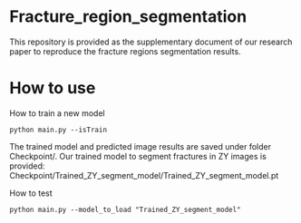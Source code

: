 ﻿# Fracture_region_segmentation
This repository is provided as the supplementary document of our research paper to reproduce the fracture regions segmentation results.

# How to use
How to train a new model

    python main.py --isTrain

The trained model and predicted image results are saved under folder Checkpoint/. Our trained model to segment fractures in ZY images is provided: Checkpoint/Trained_ZY_segment_model/Trained_ZY_segment_model.pt

How to test

    python main.py --model_to_load "Trained_ZY_segment_model"


